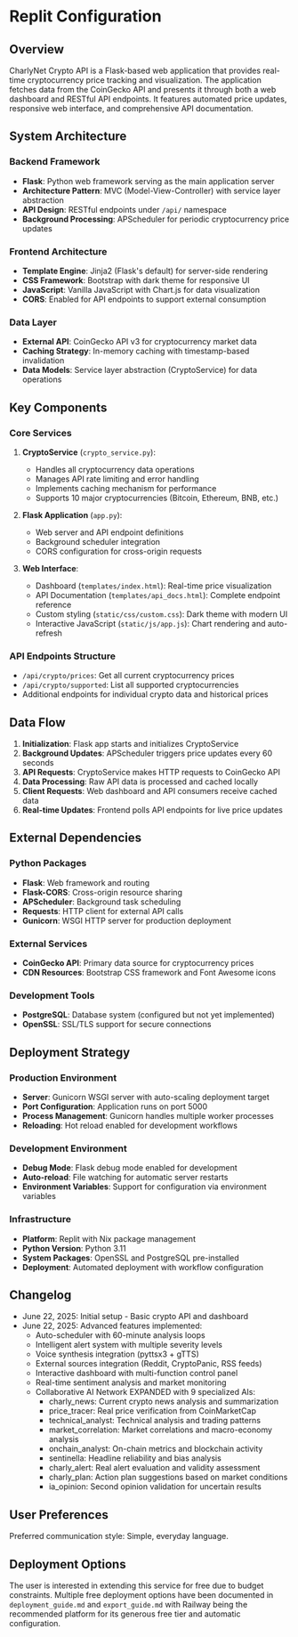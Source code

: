 # Replit Configuration

## Overview

CharlyNet Crypto API is a Flask-based web application that provides real-time cryptocurrency price tracking and visualization. The application fetches data from the CoinGecko API and presents it through both a web dashboard and RESTful API endpoints. It features automated price updates, responsive web interface, and comprehensive API documentation.

## System Architecture

### Backend Framework
- **Flask**: Python web framework serving as the main application server
- **Architecture Pattern**: MVC (Model-View-Controller) with service layer abstraction
- **API Design**: RESTful endpoints under `/api/` namespace
- **Background Processing**: APScheduler for periodic cryptocurrency price updates

### Frontend Architecture
- **Template Engine**: Jinja2 (Flask's default) for server-side rendering
- **CSS Framework**: Bootstrap with dark theme for responsive UI
- **JavaScript**: Vanilla JavaScript with Chart.js for data visualization
- **CORS**: Enabled for API endpoints to support external consumption

### Data Layer
- **External API**: CoinGecko API v3 for cryptocurrency market data
- **Caching Strategy**: In-memory caching with timestamp-based invalidation
- **Data Models**: Service layer abstraction (CryptoService) for data operations

## Key Components

### Core Services
1. **CryptoService** (`crypto_service.py`): 
   - Handles all cryptocurrency data operations
   - Manages API rate limiting and error handling
   - Implements caching mechanism for performance
   - Supports 10 major cryptocurrencies (Bitcoin, Ethereum, BNB, etc.)

2. **Flask Application** (`app.py`):
   - Web server and API endpoint definitions
   - Background scheduler integration
   - CORS configuration for cross-origin requests

3. **Web Interface**:
   - Dashboard (`templates/index.html`): Real-time price visualization
   - API Documentation (`templates/api_docs.html`): Complete endpoint reference
   - Custom styling (`static/css/custom.css`): Dark theme with modern UI
   - Interactive JavaScript (`static/js/app.js`): Chart rendering and auto-refresh

### API Endpoints Structure
- `/api/crypto/prices`: Get all current cryptocurrency prices
- `/api/crypto/supported`: List all supported cryptocurrencies
- Additional endpoints for individual crypto data and historical prices

## Data Flow

1. **Initialization**: Flask app starts and initializes CryptoService
2. **Background Updates**: APScheduler triggers price updates every 60 seconds
3. **API Requests**: CryptoService makes HTTP requests to CoinGecko API
4. **Data Processing**: Raw API data is processed and cached locally
5. **Client Requests**: Web dashboard and API consumers receive cached data
6. **Real-time Updates**: Frontend polls API endpoints for live price updates

## External Dependencies

### Python Packages
- **Flask**: Web framework and routing
- **Flask-CORS**: Cross-origin resource sharing
- **APScheduler**: Background task scheduling
- **Requests**: HTTP client for external API calls
- **Gunicorn**: WSGI HTTP server for production deployment

### External Services
- **CoinGecko API**: Primary data source for cryptocurrency prices
- **CDN Resources**: Bootstrap CSS framework and Font Awesome icons

### Development Tools
- **PostgreSQL**: Database system (configured but not yet implemented)
- **OpenSSL**: SSL/TLS support for secure connections

## Deployment Strategy

### Production Environment
- **Server**: Gunicorn WSGI server with auto-scaling deployment target
- **Port Configuration**: Application runs on port 5000
- **Process Management**: Gunicorn handles multiple worker processes
- **Reloading**: Hot reload enabled for development workflows

### Development Environment
- **Debug Mode**: Flask debug mode enabled for development
- **Auto-reload**: File watching for automatic server restarts
- **Environment Variables**: Support for configuration via environment variables

### Infrastructure
- **Platform**: Replit with Nix package management
- **Python Version**: Python 3.11
- **System Packages**: OpenSSL and PostgreSQL pre-installed
- **Deployment**: Automated deployment with workflow configuration

## Changelog

- June 22, 2025: Initial setup - Basic crypto API and dashboard
- June 22, 2025: Advanced features implemented:
  * Auto-scheduler with 60-minute analysis loops
  * Intelligent alert system with multiple severity levels
  * Voice synthesis integration (pyttsx3 + gTTS)
  * External sources integration (Reddit, CryptoPanic, RSS feeds)
  * Interactive dashboard with multi-function control panel
  * Real-time sentiment analysis and market monitoring
  * Collaborative AI Network EXPANDED with 9 specialized AIs:
    - charly_news: Current crypto news analysis and summarization
    - price_tracer: Real price verification from CoinMarketCap
    - technical_analyst: Technical analysis and trading patterns
    - market_correlation: Market correlations and macro-economy analysis
    - onchain_analyst: On-chain metrics and blockchain activity
    - sentinella: Headline reliability and bias analysis
    - charly_alert: Real alert evaluation and validity assessment
    - charly_plan: Action plan suggestions based on market conditions
    - ia_opinion: Second opinion validation for uncertain results

## User Preferences

Preferred communication style: Simple, everyday language.

## Deployment Options

The user is interested in extending this service for free due to budget constraints. Multiple free deployment options have been documented in `deployment_guide.md` and `export_guide.md` with Railway being the recommended platform for its generous free tier and automatic configuration.